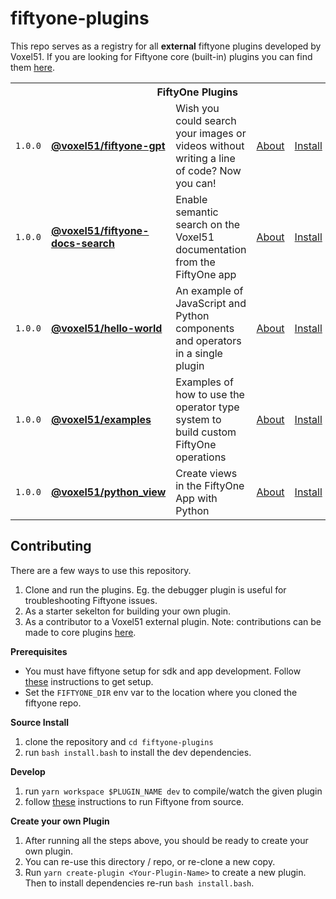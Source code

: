 # fiftyone-plugins

This repo serves as a registry for all **external** fiftyone plugins developed by Voxel51. If you are looking for Fiftyone core (built-in) plugins you can find them [here](https://github.com/voxel51/fiftyone/tree/develop/app).

<!-- start-table-of-contents -->
<table>
    <tr>
        <th colspan="6">
            FiftyOne Plugins
        </th>
    </tr>
    <tr>
        <td><code>1.0.0</code></td>
        <td><b><a href="https://github.com/voxel51/fiftyone-gpt">@voxel51/fiftyone-gpt</a></b></td>
        <td>Wish you could search your images or videos without writing a line of code? Now you can!</td>
        <td><a href="https://github.com/voxel51/fiftyone-gpt">About</a></td>
        <td><a href="https://github.com/voxel51/fiftyone-gpt#installation">Install</a></td>
        <td>
        </td>
    </tr>
    <tr>
        <td><code>1.0.0</code></td>
        <td><b><a href="https://github.com/voxel51/fiftyone-docs-search">@voxel51/fiftyone-docs-search</a></b></td>
        <td>Enable semantic search on the Voxel51 documentation from the FiftyOne app</td>
        <td><a href="https://github.com/voxel51/fiftyone-docs-search">About</a></td>
        <td><a href="https://github.com/voxel51/fiftyone-docs-search#installation">Install</a></td>
        <td>
        </td>
    </tr>
    <tr>
        <td><code>1.0.0</code></td>
        <td><b><a href="blob/main/packages/hello-world/README.md">@voxel51/hello-world</a></b></td>
        <td>An example of JavaScript and Python components and operators in a single plugin</td>
        <td><a href="blob/main/packages/hello-world/README.md#about">About</a></td>
        <td><a href="blob/main/packages/hello-world/README.md#installation">Install</a></td>
        <td>
            <a href="blob/main/packages/hello-world/README.md#operators">Operators</a>
        </td>
    </tr>
    <tr>
        <td><code>1.0.0</code></td>
        <td><b><a href="blob/main/packages/examples/README.md">@voxel51/examples</a></b></td>
        <td>Examples of how to use the operator type system to build custom FiftyOne operations</td>
        <td><a href="blob/main/packages/examples/README.md#about">About</a></td>
        <td><a href="blob/main/packages/examples/README.md#installation">Install</a></td>
        <td>
            <a href="blob/main/packages/examples/README.md#operators">Operators</a>
        </td>
    </tr>
    <tr>
        <td><code>1.0.0</code></td>
        <td><b><a href="blob/main/packages/python_view/README.md">@voxel51/python_view</a></b></td>
        <td>Create views in the FiftyOne App with Python</td>
        <td><a href="blob/main/packages/python_view/README.md#about">About</a></td>
        <td><a href="blob/main/packages/python_view/README.md#installation">Install</a></td>
        <td>
            <a href="blob/main/packages/python_view/README.md#operators">Operators</a>
        </td>
    </tr>
</table>
<!-- end-table-of-contents -->

## Contributing

There are a few ways to use this repository.

1. Clone and run the plugins. Eg. the debugger plugin is useful for troubleshooting Fiftyone issues.
2. As a starter sekelton for building your own plugin.
3. As a contributor to a Voxel51 external plugin. Note: contributions can be made to core plugins [here](https://github.com/voxel51/fiftyone/tree/develop/app).

**Prerequisites**

- You must have fiftyone setup for sdk and app development. Follow [these](https://github.com/voxel51/fiftyone/blob/develop/CONTRIBUTING.md) instructions to get setup.
- Set the `FIFTYONE_DIR` env var to the location where you cloned the fiftyone repo.

**Source Install**

1. clone the repository and `cd fiftyone-plugins`
1. run `bash install.bash` to install the dev dependencies.

**Develop**

1. run `yarn workspace $PLUGIN_NAME dev` to compile/watch the given plugin
1. follow [these](https://github.com/voxel51/fiftyone/blob/develop/CONTRIBUTING.md) instructions to run Fiftyone from source.

**Create your own Plugin**

1. After running all the steps above, you should be ready to create your own plugin.
2. You can re-use this directory / repo, or re-clone a new copy.
3. Run `yarn create-plugin <Your-Plugin-Name>` to create a new plugin. Then to install dependencies re-run `bash install.bash`.
